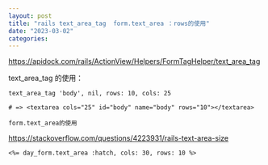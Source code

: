 ```yaml
---
layout: post
title: "rails text_area_tag  form.text_area ：rows的使用"
date: "2023-03-02"
categories: 
---
```

<p><a href="https://apidock.com/rails/ActionView/Helpers/FormTagHelper/text_area_tag">https://apidock.com/rails/ActionView/Helpers/FormTagHelper/text_area_tag</a></p>

<p>text_area_tag 的使用：</p>

<pre>
<code>text_area_tag &#39;body&#39;, nil, rows: 10, cols: 25 </code></pre>

<pre>
<code># =&gt; &lt;textarea cols=&quot;25&quot; id=&quot;body&quot; name=&quot;body&quot; rows=&quot;10&quot;&gt;&lt;/textarea&gt;&nbsp; </code></pre>

<p><code>form.text_area的使用</code></p>

<p><a href="https://stackoverflow.com/questions/4223931/rails-text-area-size">https://stackoverflow.com/questions/4223931/rails-text-area-size</a></p>

<pre>
<code>&lt;%= day_form.text_area :hatch, cols: 30, rows: 10 %&gt; </code></pre>

